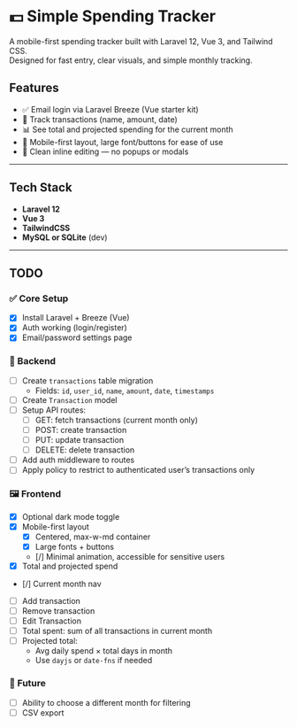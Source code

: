 # 💵 Simple Spending Tracker

A mobile-first spending tracker built with Laravel 12, Vue 3, and Tailwind CSS.  
Designed for fast entry, clear visuals, and simple monthly tracking.

## Features

- ✅ Email login via Laravel Breeze (Vue starter kit)
- 📆 Track transactions (name, amount, date)
- 📊 See total and projected spending for the current month
- 📱 Mobile-first layout, large font/buttons for ease of use
- 🧠 Clean inline editing — no popups or modals

---

## Tech Stack

- **Laravel 12**
- **Vue 3**
- **TailwindCSS**
- **MySQL or SQLite** (dev)

---

## TODO

### ✅ Core Setup

- [x] Install Laravel + Breeze (Vue)
- [x] Auth working (login/register)
- [x] Email/password settings page

### 🧱 Backend

- [ ] Create `transactions` table migration
     - Fields: `id`, `user_id`, `name`, `amount`, `date`, `timestamps`
- [ ] Create `Transaction` model
- [ ] Setup API routes:
     - [ ] GET: fetch transactions (current month only)
     - [ ] POST: create transaction
     - [ ] PUT: update transaction
     - [ ] DELETE: delete transaction
- [ ] Add auth middleware to routes
- [ ] Apply policy to restrict to authenticated user’s transactions only

### 🖼️ Frontend

- [x] Optional dark mode toggle
- [x] Mobile-first layout
     - [x] Centered, max-w-md container
     - [x] Large fonts + buttons
     - [/] Minimal animation, accessible for sensitive users
- [x] Total and projected spend
- [/] Current month nav
- [ ] Add transaction
- [ ] Remove transaction
- [ ] Edit Transaction
- [ ] Total spent: sum of all transactions in current month
- [ ] Projected total:
     - Avg daily spend × total days in month
     - Use `dayjs` or `date-fns` if needed

### 🧪 Future

- [ ] Ability to choose a different month for filtering
- [ ] CSV export
